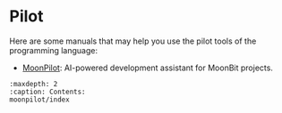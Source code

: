 # Pilot

Here are some manuals that may help you use the pilot tools of the programming language:

- [MoonPilot](./moonpilot/index.md): AI-powered development assistant for MoonBit projects.

```{toctree}
:maxdepth: 2
:caption: Contents:
moonpilot/index
```
